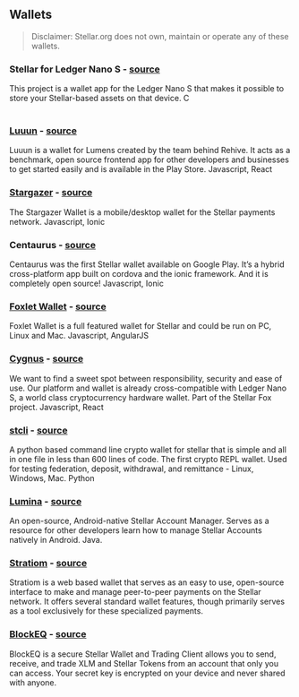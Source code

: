 ## Wallets
> Disclaimer: Stellar.org does not own, maintain or operate any of these wallets.

### Stellar for Ledger Nano S - [source](https://github.com/lenondupe/ledger-app-stellar)    
This project is a wallet app for the Ledger Nano S that makes it possible to store your Stellar-based assets on that device. C   
&nbsp; 

### [Luuun](http://luuun.com/) - [source](https://github.com/Luuun/wallet-react-native)   
Luuun is a wallet for Lumens created by the team behind Rehive. It acts as a benchmark, open source frontend app for other developers and businesses to get started easily and is available in the Play Store.  Javascript, React
&nbsp;

### [Stargazer](https://getstargazer.com/) - [source](https://github.com/johansten/stargazer)   
The Stargazer Wallet is a mobile/desktop wallet for the Stellar payments network.  Javascript, Ionic
&nbsp;

### Centaurus - [source](https://github.com/TbLtzk/Centaurus)   
Centaurus was the first Stellar wallet available on Google Play. It’s a hybrid cross-platform app built on cordova and the ionic framework. And it is completely open source!  Javascript, Ionic
&nbsp;

### [Foxlet Wallet](http://wallet.stellar.chat/) - [source](https://github.com/stellarchat/desktop-client)   
Foxlet Wallet is a full featured wallet for Stellar and could be run on PC, Linux and Mac.  Javascript, AngularJS
&nbsp;

### [Cygnus](https://wallet.stellarfox.net) - [source](https://github.com/stellar-fox/cygnus)
We want to find a sweet spot between responsibility, security and ease of use. Our platform and wallet is already cross-compatible with Ledger Nano S, a world class cryptocurrency hardware wallet. Part of the Stellar Fox project.  Javascript, React
&nbsp;

### [stcli](https://github.com/antb123/stcli) - [source](https://github.com/antb123/stcli)
A python based command line crypto wallet for stellar that is simple and all in one file in less than 600 lines of code. The first crypto REPL wallet. Used for testing federation, deposit, withdrawal, and remittance - Linux, Windows, Mac. Python
&nbsp;

### [Lumina](https://play.google.com/store/apps/details?id=tech.duchess.luminawallet) - [source](https://gitlab.com/duchesstech/LuminaWallet)
An open-source, Android-native Stellar Account Manager. Serves as a resource for other developers learn how to manage Stellar Accounts natively in Android.  Java.
&nbsp;

### [Stratiom](https://stratiom.io) - [source](https://github.com/mitchzof/stratiom)
Stratiom is a web based wallet that serves as an easy to use, open-source interface to make and manage peer-to-peer payments on the Stellar network.  It offers several standard wallet features, though primarily serves as a tool exclusively for these specialized payments.

### [BlockEQ](https://www.blockeq.com) - [source](https://github.com/Block-Equity/)
BlockEQ is a secure Stellar Wallet and Trading Client allows you to send, receive, and trade XLM and Stellar Tokens from an account that only you can access. Your secret key is encrypted on your device and never shared with anyone.
